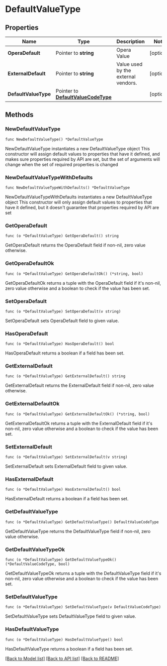 # DefaultValueType

## Properties

Name | Type | Description | Notes
------------ | ------------- | ------------- | -------------
**OperaDefault** | Pointer to **string** | Opera Value | [optional] 
**ExternalDefault** | Pointer to **string** | Value used by the external vendors. | [optional] 
**DefaultValueType** | Pointer to [**DefaultValueCodeType**](DefaultValueCodeType.md) |  | [optional] 

## Methods

### NewDefaultValueType

`func NewDefaultValueType() *DefaultValueType`

NewDefaultValueType instantiates a new DefaultValueType object
This constructor will assign default values to properties that have it defined,
and makes sure properties required by API are set, but the set of arguments
will change when the set of required properties is changed

### NewDefaultValueTypeWithDefaults

`func NewDefaultValueTypeWithDefaults() *DefaultValueType`

NewDefaultValueTypeWithDefaults instantiates a new DefaultValueType object
This constructor will only assign default values to properties that have it defined,
but it doesn't guarantee that properties required by API are set

### GetOperaDefault

`func (o *DefaultValueType) GetOperaDefault() string`

GetOperaDefault returns the OperaDefault field if non-nil, zero value otherwise.

### GetOperaDefaultOk

`func (o *DefaultValueType) GetOperaDefaultOk() (*string, bool)`

GetOperaDefaultOk returns a tuple with the OperaDefault field if it's non-nil, zero value otherwise
and a boolean to check if the value has been set.

### SetOperaDefault

`func (o *DefaultValueType) SetOperaDefault(v string)`

SetOperaDefault sets OperaDefault field to given value.

### HasOperaDefault

`func (o *DefaultValueType) HasOperaDefault() bool`

HasOperaDefault returns a boolean if a field has been set.

### GetExternalDefault

`func (o *DefaultValueType) GetExternalDefault() string`

GetExternalDefault returns the ExternalDefault field if non-nil, zero value otherwise.

### GetExternalDefaultOk

`func (o *DefaultValueType) GetExternalDefaultOk() (*string, bool)`

GetExternalDefaultOk returns a tuple with the ExternalDefault field if it's non-nil, zero value otherwise
and a boolean to check if the value has been set.

### SetExternalDefault

`func (o *DefaultValueType) SetExternalDefault(v string)`

SetExternalDefault sets ExternalDefault field to given value.

### HasExternalDefault

`func (o *DefaultValueType) HasExternalDefault() bool`

HasExternalDefault returns a boolean if a field has been set.

### GetDefaultValueType

`func (o *DefaultValueType) GetDefaultValueType() DefaultValueCodeType`

GetDefaultValueType returns the DefaultValueType field if non-nil, zero value otherwise.

### GetDefaultValueTypeOk

`func (o *DefaultValueType) GetDefaultValueTypeOk() (*DefaultValueCodeType, bool)`

GetDefaultValueTypeOk returns a tuple with the DefaultValueType field if it's non-nil, zero value otherwise
and a boolean to check if the value has been set.

### SetDefaultValueType

`func (o *DefaultValueType) SetDefaultValueType(v DefaultValueCodeType)`

SetDefaultValueType sets DefaultValueType field to given value.

### HasDefaultValueType

`func (o *DefaultValueType) HasDefaultValueType() bool`

HasDefaultValueType returns a boolean if a field has been set.


[[Back to Model list]](../README.md#documentation-for-models) [[Back to API list]](../README.md#documentation-for-api-endpoints) [[Back to README]](../README.md)


